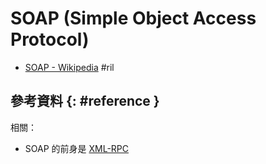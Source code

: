 # SOAP (Simple Object Access Protocol)

  - [SOAP \- Wikipedia](https://en.wikipedia.org/wiki/SOAP) #ril

## 參考資料 {: #reference }

相關：

  - SOAP 的前身是 [XML-RPC](xml-rpc.md)
